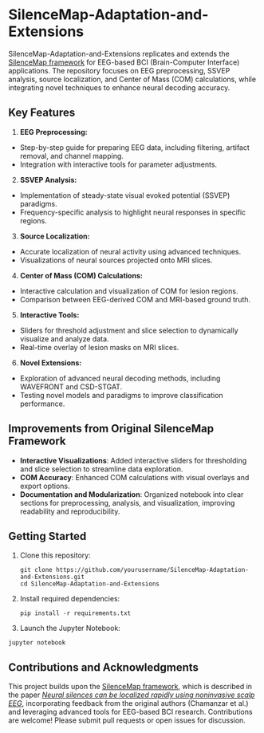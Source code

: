 # SilenceMap-Adaptation-and-Extensions
SilenceMap-Adaptation-and-Extensions replicates and extends the [SilenceMap framework](https://github.com/Chamanzar/SilenceMap/tree/v1.0) for EEG-based BCI (Brain-Computer Interface) applications. The repository focuses on EEG preprocessing, SSVEP analysis, source localization, and Center of Mass (COM) calculations, while integrating novel techniques to enhance neural decoding accuracy.


## Key Features

1. **EEG Preprocessing:**
  - Step-by-step guide for preparing EEG data, including filtering, artifact removal, and channel mapping.
  - Integration with interactive tools for parameter adjustments.
2. **SSVEP Analysis:**
  - Implementation of steady-state visual evoked potential (SSVEP) paradigms.
  - Frequency-specific analysis to highlight neural responses in specific regions.
3. **Source Localization:**
  - Accurate localization of neural activity using advanced techniques.
  - Visualizations of neural sources projected onto MRI slices.
4. **Center of Mass (COM) Calculations:**
  - Interactive calculation and visualization of COM for lesion regions.
  - Comparison between EEG-derived COM and MRI-based ground truth.
5. **Interactive Tools:**
  - Sliders for threshold adjustment and slice selection to dynamically visualize and analyze data.
  - Real-time overlay of lesion masks on MRI slices.
6. **Novel Extensions:**
  - Exploration of advanced neural decoding methods, including WAVEFRONT and CSD-STGAT.
  - Testing novel models and paradigms to improve classification performance.


## Improvements from Original SilenceMap Framework
- **Interactive Visualizations**: Added interactive sliders for thresholding and slice selection to streamline data exploration.
- **COM Accuracy**: Enhanced COM calculations with visual overlays and export options.
- **Documentation and Modularization**: Organized notebook into clear sections for preprocessing, analysis, and visualization, improving readability and reproducibility.

## Getting Started
1. Clone this repository:
   ```
   git clone https://github.com/yourusername/SilenceMap-Adaptation-and-Extensions.git
   cd SilenceMap-Adaptation-and-Extensions
   ```
2. Install required dependencies:
   ```
   pip install -r requirements.txt
   ```
3. Launch the Jupyter Notebook:
  ```
  jupyter notebook
  ```

## Contributions and Acknowledgments

This project builds upon the [SilenceMap framework](https://github.com/Chamanzar/SilenceMap/tree/v1.0), which is described in the paper [*Neural silences can be localized rapidly using noninvasive scalp EEG*](https://www.nature.com/articles/s42003-021-01768-0), incorporating feedback from the original authors (Chamanzar et al.) and leveraging advanced tools for EEG-based BCI research. Contributions are welcome! Please submit pull requests or open issues for discussion.
